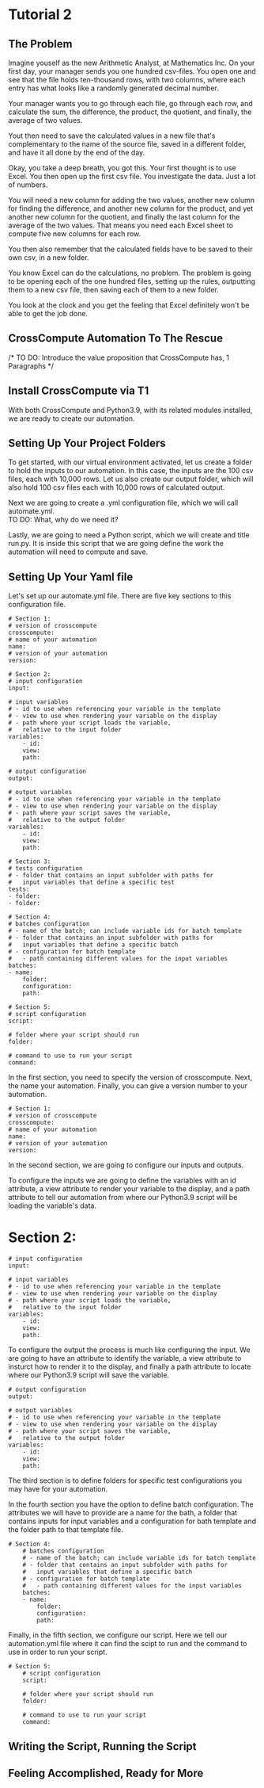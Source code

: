 # Tutorial 2

## The Problem

Imagine youself as the new Arithmetic Analyst, at Mathematics Inc. On your first day, your manager sends you one hundred csv-files.  You open one and see that the file holds ten-thousand rows, with two columns, where each entry has what looks like a randomly generated decimal number. 

Your manager wants you to go through each file, go through each row, and calculate the sum, the difference, the product, the quotient, and finally, the average of two values.  

Yout then need to save the calculated values in a new file that's complementary to the name of the source file, saved in a different folder, and have it all done by the end of the day.

Okay, you take a deep breath, you got this. Your first thought is to use Excel. You then open up the first csv file.  You investigate the data.  Just a lot of numbers.  

You will need a new column for adding the two values, another new column for finding the difference, and another new column for the product, and yet another new column for the quotient, and finally the last column for the average of the two values.  That means you need each Excel sheet to compute five new columns for each row.  

You then also remember that the calculated fields have to be saved to their own csv, in a new folder.  

You know Excel can do the calculations, no problem. The problem is going to be opening each of the one hundred files, setting up the rules, outputting them to a new csv file, then saving each of them to a new folder.  

You look at the clock and you get the feeling that Excel definitely won't be able to get the job done. 
## CrossCompute Automation To The Rescue

/* TO DO: Introduce the value proposition that CrossCompute has, 1 Paragraphs */

## Install CrossCompute via T1

With both CrossCompute and Python3.9, with its related modules installed, we are ready to create our automation.
## Setting Up Your Project Folders
To get started, with our virtual environment activated, let us create a folder to hold the inputs to our automation.  In this case, the inputs are the 100 csv files, each with 10,000 rows. Let us also create our output folder, which will also hold 100 csv files each with 10,000 rows of calculated output.  

Next we are going to create a .yml configuration file, which we will call automate.yml.  
TO DO: What, why do we need it?

Lastly, we are going to need a Python script, which we will create and title run.py.  It is inside this script that we are going define the work the automation will need to compute and save.

## Setting Up Your Yaml file
Let's set up our automate.yml file. There are five key sections to this configuration file. 

    # Section 1:
    # version of crosscompute
    crosscompute:
    # name of your automation
    name: 
    # version of your automation
    version:

    # Section 2:
    # input configuration
    input:

    # input variables
    # - id to use when referencing your variable in the template
    # - view to use when rendering your variable on the display
    # - path where your script loads the variable,
    #   relative to the input folder
    variables:
        - id: 
        view: 
        path: 

    # output configuration
    output:

    # output variables
    # - id to use when referencing your variable in the template
    # - view to use when rendering your variable on the display
    # - path where your script saves the variable,
    #   relative to the output folder
    variables:
        - id:
        view: 
        path:

    # Section 3: 
    # tests configuration
    # - folder that contains an input subfolder with paths for
    #   input variables that define a specific test
    tests:
    - folder: 
    - folder:

    # Section 4:
    # batches configuration
    # - name of the batch; can include variable ids for batch template
    # - folder that contains an input subfolder with paths for
    #   input variables that define a specific batch
    # - configuration for batch template
    #   - path containing different values for the input variables
    batches:
    - name: 
        folder: 
        configuration:
        path: 

    # Section 5:
    # script configuration
    script:

    # folder where your script should run
    folder:

    # command to use to run your script
    command:


In the first section, you need to specify the version of crosscompute. Next, the name your automation. Finally, you can give a version number to your automation.

    # Section 1:
    # version of crosscompute
    crosscompute:
    # name of your automation
    name: 
    # version of your automation
    version:

In the second section, we are going to configure our inputs and outputs. 

To configure the inputs we are going to define the variables with an id attribute, a view attribute to render your variable to the display, and a path attribute to tell our automation from where our Python3.9 script will be loading the variable's data.  

# Section 2:
    # input configuration
    input:

    # input variables
    # - id to use when referencing your variable in the template
    # - view to use when rendering your variable on the display
    # - path where your script loads the variable,
    #   relative to the input folder
    variables:
        - id: 
        view: 
        path: 

To configure the output the process is much like configuring the input. We are going to have an attribute to identify the variable, a view attribute to insturct how to render it to the display, and finally a path attribute to locate where our Python3.9 script will save the variable.

    # output configuration
    output:

    # output variables
    # - id to use when referencing your variable in the template
    # - view to use when rendering your variable on the display
    # - path where your script saves the variable,
    #   relative to the output folder
    variables:
        - id:
        view: 
        path:


The third section is to define folders for specific test configurations you may have for your automation.

In the fourth section you have the option to define batch configuration.  The attributes we will have to provide are a name for the bath, a folder that contains inputs for input variables and a configuration for bath template and the folder path to that template file.

    # Section 4:
        # batches configuration
        # - name of the batch; can include variable ids for batch template
        # - folder that contains an input subfolder with paths for
        #   input variables that define a specific batch
        # - configuration for batch template
        #   - path containing different values for the input variables
        batches:
        - name: 
            folder: 
            configuration:
            path: 

Finally, in the fifth section, we configure our script.  Here we tell our automation.yml file where it can find the scipt to run and the command to use in order to run your script.

    # Section 5:
        # script configuration
        script:

        # folder where your script should run
        folder:

        # command to use to run your script
        command:


## Writing the Script, Running the Script

## Feeling Accomplished, Ready for More
